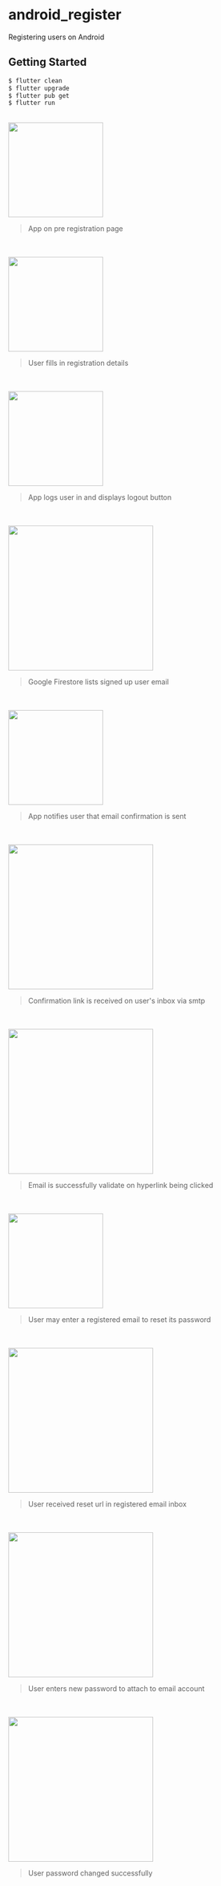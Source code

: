 # android_register

Registering users on Android

## Getting Started

```bash
$ flutter clean
$ flutter upgrade
$ flutter pub get
$ flutter run
```

<br/>

   <img src="preregister.png" width="189" />

   > App on pre registration page
<br/>
<br/>

   <img src="register.png" width="189" />

   > User fills in registration details
<br/>
<br/>

<img src="loggedin.png" width="189" />

   > App logs user in and displays logout button
<br/>
<br/>

<img src="registered.png" width="289" />

   > Google Firestore lists signed up user email
<br/>
<br/>

<img src="confirmationsent.png" width="189" />

   > App notifies user that email confirmation is sent
<br/>
<br/>

<img src="emailreceived.png" width="289" />

   > Confirmation link is received on user's inbox via smtp
<br/>
<br/>

<img src="emailvalidated.png" width="289" />

   > Email is successfully validate on hyperlink being clicked
<br/>
<br/>

<img src="resetattempt.png" width="189" />

   > User may enter a registered email to reset its password
<br/>
<br/>

<img src="resetinbox.png" width="289" />

   > User received reset url in registered email inbox
<br/>
<br/>

<img src="newpwd.png" width="289" />

   > User enters new password to attach to email account
<br/>
<br/>

<img src="pwdchanged.png" width="289" />

   > User password changed successfully
<br/>
<br/>